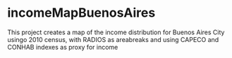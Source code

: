 # incomeMapBuenosAires
This project creates a map of the income distribution for Buenos Aires City usingo 2010 census, with RADIOS as areabreaks and using CAPECO and CONHAB indexes as proxy for income
